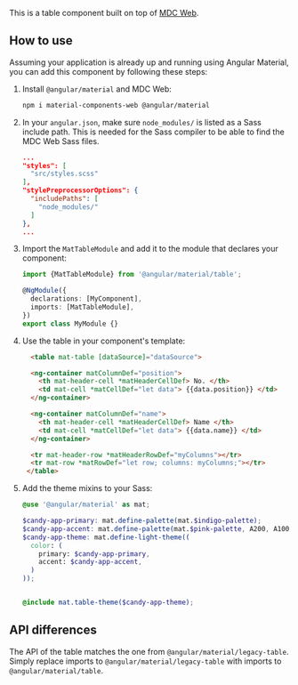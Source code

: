 This is a table component built on top of
[MDC Web](https://github.com/material-components/material-components-web).

## How to use
Assuming your application is already up and running using Angular Material, you can add this component by following these steps:

1. Install `@angular/material` and MDC Web:

   ```bash
   npm i material-components-web @angular/material
   ```

2. In your `angular.json`, make sure `node_modules/` is listed as a Sass include path. This is
   needed for the Sass compiler to be able to find the MDC Web Sass files.

   ```json
   ...
   "styles": [
     "src/styles.scss"
   ],
   "stylePreprocessorOptions": {
     "includePaths": [
       "node_modules/"
     ]
   },
   ...
   ```

3. Import the `MatTableModule` and add it to the module that declares your component:

   ```ts
   import {MatTableModule} from '@angular/material/table';

   @NgModule({
     declarations: [MyComponent],
     imports: [MatTableModule],
   })
   export class MyModule {}
   ```

4. Use the table in your component's template:

   ```html
     <table mat-table [dataSource]="dataSource">

     <ng-container matColumnDef="position">
       <th mat-header-cell *matHeaderCellDef> No. </th>
       <td mat-cell *matCellDef="let data"> {{data.position}} </td>
     </ng-container>

     <ng-container matColumnDef="name">
       <th mat-header-cell *matHeaderCellDef> Name </th>
       <td mat-cell *matCellDef="let data"> {{data.name}} </td>
     </ng-container>

     <tr mat-header-row *matHeaderRowDef="myColumns"></tr>
     <tr mat-row *matRowDef="let row; columns: myColumns;"></tr>
    </table>


   ```

5. Add the theme mixins to your Sass:

   ```scss
   @use '@angular/material' as mat;

   $candy-app-primary: mat.define-palette(mat.$indigo-palette);
   $candy-app-accent: mat.define-palette(mat.$pink-palette, A200, A100, A400);
   $candy-app-theme: mat.define-light-theme((
     color: (
       primary: $candy-app-primary,
       accent: $candy-app-accent,
     )
   ));


   @include mat.table-theme($candy-app-theme);
   ```

## API differences

The API of the table matches the one from `@angular/material/legacy-table`. Simply replace imports to
`@angular/material/legacy-table` with imports to `@angular/material/table`.
